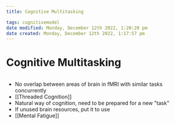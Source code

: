 ```yaml
---
title: Cognitive Multitasking

tags: cognitivemodel 
date modified: Monday, December 12th 2022, 1:20:28 pm
date created: Monday, December 12th 2022, 1:17:57 pm
---
```


# Cognitive Multitasking
```toc
```

- No overlap between areas of brain in fMRI with similar tasks concurrently
- [[Threaded Cognition]]
- Natural way of cognition, need to be prepared for a new "task"
- If unused brain resources, put it to use
- [[Mental Fatigue]]



